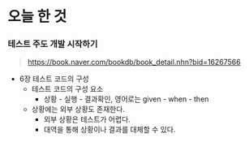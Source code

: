# 오늘 한 것

### 테스트 주도 개발 시작하기

> https://book.naver.com/bookdb/book_detail.nhn?bid=16267566

- 6장 테스트 코드의 구성
  - 테스트 코드의 구성 요소
    - 상황 - 실행 - 결과확인, 영어로는 given - when - then
  - 상황에는 외부 상황도 존재한다.
    - 외부 상황은 테스트가 어렵다.
    - 대역을 통해 상황이나 결과를 대체할 수 있다.
